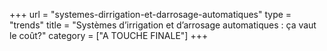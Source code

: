 
+++
url = "systemes-dirrigation-et-darrosage-automatiques"
type = "trends"
title = "Systèmes d’irrigation et d’arrosage automatiques : ça vaut le coût?"
category = ["A TOUCHE FINALE"]
+++